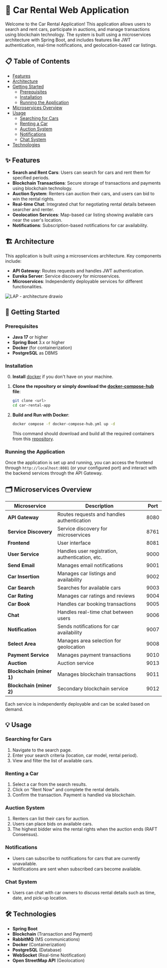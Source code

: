 # 🚗 Car Rental Web Application

Welcome to the Car Rental Application! This application allows users to search and rent cars, participate in auctions, and manage transactions using blockchain technology. The system is built using a microservices architecture with Spring Boot, and includes features like JWT authentication, real-time notifications, and geolocation-based car listings.


## 📋 Table of Contents

- [Features](#-features)
- [Architecture](#-architecture)
- [Getting Started](#-getting-started)
  - [Prerequisites](#prerequisites)
  - [Installation](#installation)
  - [Running the Application](#running-the-application)
- [Microservices Overview](#-microservices-overview)
- [Usage](#-usage)
  - [Searching for Cars](#searching-for-cars)
  - [Renting a Car](#renting-a-car)
  - [Auction System](#auction-system)
  - [Notifications](#notifications)
  - [Chat System](#chat-system)
- [Technologies](#-technologies)


## ✨ Features

- **Search and Rent Cars**: Users can search for cars and rent them for specified periods.
- **Blockchain Transactions**: Secure storage of transactions and payments using blockchain technology.
- **Auction System**: Renters can auction their cars, and users can bid to win the rental rights.
- **Real-time Chat**: Integrated chat for negotiating rental details between searcher and renter.
- **Geolocation Services**: Map-based car listing showing available cars near the user's location.
- **Notifications**: Subscription-based notifications for car availability.

## 🏗️ Architecture

This application is built using a microservices architecture. Key components include:

- **API Gateway**: Routes requests and handles JWT authentication.
- **Eureka Server**: Service discovery for microservices.
- **Microservices**: Independently deployable services for different functionalities.

![LAP - architecture drawio](https://github.com/CarloGiralda/Project-LAP/assets/92364167/e84e18a6-f206-46a4-ac27-1911e59b9d9e)

## 🚀 Getting Started

### Prerequisites

- **Java 17** or higher
- **Spring Boot** 3.x or higher
- **Docker** (for containerization)
- **PostgreSQL** as DBMS

### Installation
0. **Install** [docker](https://docs.docker.com/engine/install/) if you don't have on your machine.
  
1. **Clone the repository or simply download the [docker-compose-hub](/docker-compose-hub.yml) file**:
    ```sh
    git clone <url>
    cd car-rental-app
    ```

3. **Build and Run with Docker**:
    ```sh
    docker compose -f docker-compose-hub.yml up -d
    ```
    This command should download and build all the required containers from this [repository](https://hub.docker.com/repositories/gabriele2000).

### Running the Application

Once the application is set up and running, you can access the frontend through `http://localhost:8081` (or your configured port) and interact with the backend services through the API Gateway.

## 🗂️ Microservices Overview

| Microservice          | Description                                      | Port  |
|-----------------------|--------------------------------------------------|-------|
| **API Gateway**       | Routes requests and handles authentication       | 8080  |
| **Service Discovery** | Service discovery for microservices              | 8761  |
| **Frontend**          | User interface                                   | 8081  |
| **User Service**      | Handles user registration, authentication, etc.  | 9000  |
| **Send Email**        | Manages email notifications                      | 9001  |
| **Car Insertion**     | Manages car listings and availability            | 9002  |
| **Car Search**        | Searches for available cars                      | 9003  |
| **Car Rating**        | Manages car ratings and reviews                  | 9004  |
| **Car Book**          | Handles car booking transactions                 | 9005  |
| **Chat**              | Handles real-time chat between users             | 9006  |
| **Notification**      | Sends notifications for car availability         | 9007  |
| **Select Area**       | Manages area selection for geolocation           | 9008  |
| **Payment Service**   | Manages payment transactions                     | 9010  |
| **Auction**           | Auction service                     | 9013  |
| **Blockchain (miner 1)**        | Manages blockchain transactions                  | 9011  |
| **Blockchain (miner 2)**       | Secondary blockchain service                     | 9012  |



Each service is independently deployable and can be scaled based on demand.

## 💡 Usage

### Searching for Cars

1. Navigate to the search page.
2. Enter your search criteria (location, car model, rental period).
3. View and filter the list of available cars.

### Renting a Car

1. Select a car from the search results.
2. Click on "Rent Now" and complete the rental details.
3. Confirm the transaction. Payment is handled via blockchain.

### Auction System

1. Renters can list their cars for auction.
2. Users can place bids on available cars.
3. The highest bidder wins the rental rights when the auction ends (RAFT Consensus).

### Notifications

- Users can subscribe to notifications for cars that are currently unavailable.
- Notifications are sent when subscribed cars become available.

### Chat System

- Users can chat with car owners to discuss rental details such as time, date, and pick-up location.

## 🛠️ Technologies

- **Spring Boot** 
- **Blockchain** (Transaction and Payment)
- **RabbitMQ** (MS communications)
- **Docker** (Containerization)
- **PostgreSQL** (Database)
- **WebSocket** (Real-time Notification)
- **Open StreetMap API** (Geolocation)

